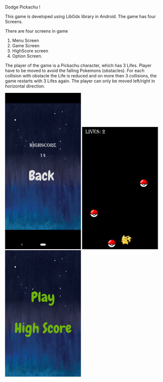 Dodge Pickachu !

This game is developed using LibGdx library in Android. The game has four Screens. 

There are four screens in game 
1. Menu Screen
2. Game Screen
3. HighScore screen
4. Option Screen.

The player of the game is a Pickachu character, which has 3 Lifes. Player have to be moved to avoid the falling Pokemons (obstacles). For each collision with obstacle the Life is reduced and on more then 3 collisions, the game restarts with 3 Lifes again. The player can only be moved left/right in horizontal direction. 


<img src="11.png" width="250">     <img src="12.png" width="250">     <img src="13.png" width="250">                                                                  

